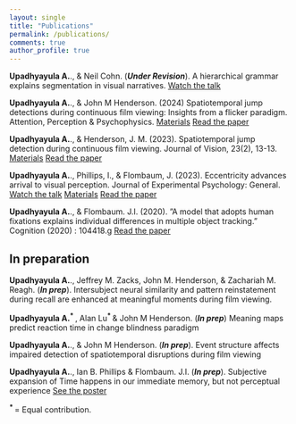 ```yaml
---
layout: single
title: "Publications"
permalink: /publications/
comments: true
author_profile: true
---
```


**Upadhyayula A.**., & Neil Cohn. (***Under Revision***). A hierarchical grammar explains segmentation in visual narratives. [Watch the talk](https://www.youtube.com/watch?v=eEBSmQwxVmk)

**Upadhyayula A.**., & John M Henderson. (2024) Spatiotemporal jump detections during continuous film viewing: Insights from a flicker paradigm. Attention, Perception & Psychophysics. [Materials](https://osf.io/296jh/) [Read the paper](https://rdcu.be/du6GP)
     
**Upadhyayula A.**., & Henderson, J. M. (2023). Spatiotemporal jump detection during continuous film viewing. Journal of Vision, 23(2), 13-13. [Materials](https://osf.io/j95z3/) [Read the paper](https://adibuoy23.github.io/others/Spatiotemporal_saccade_paper.pdf)
     
**Upadhyayula A.**., Phillips, I., & Flombaum, J. (2023). Eccentricity advances arrival to visual perception. Journal of Experimental Psychology: General. [Watch the talk](https://www.youtube.com/watch?v=JQlGu8vNaOw) [Materials](https://osf.io/q9kun/) [Read the paper](https://adibuoy23.github.io/others/Eccentricity_paper.pdf)
					

**Upadhyayula A.**., & Flombaum. J.I. (2020). ”A model that adopts human fixations explains individual differences in multiple object tracking.” Cognition (2020) : 104418.g [Read the paper](https://adibuoy23.github.io/others/MOT_paper.pdf)

## In preparation

**Upadhyayula A.**., Jeffrey M. Zacks, John M. Henderson, & Zachariah M. Reagh. (***In prep***). Intersubject neural similarity and pattern reinstatement during recall are enhanced at meaningful moments during film viewing.


**Upadhyayula A.**<sup><b>* </b></sup>, Alan Lu<sup><b>* </b></sup> & John M Henderson. (***In prep***) Meaning maps predict reaction time in change blindness paradigm

**Upadhyayula A.**., & John M Henderson. (***In prep***). Event structure affects impaired detection of spatiotemporal disruptions during film viewing


**Upadhyayula A.**., Ian B. Phillips & Flombaum. J.I. (***In prep***). Subjective expansion of Time happens in our immediate memory, but not perceptual experience [See the poster](https://www.youtube.com/watch?v=w82668xFLfg)

<sup><b>* </b></sup> = Equal contribution.